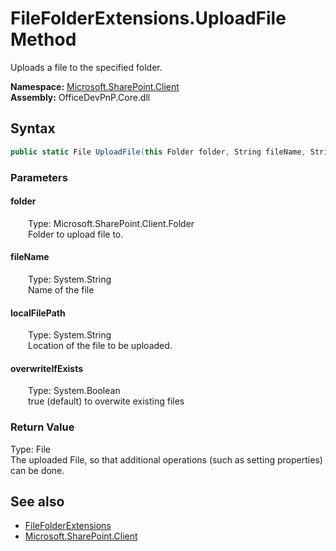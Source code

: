 # FileFolderExtensions.UploadFile Method  
 Uploads a file to the specified folder.   

**Namespace:** [Microsoft.SharePoint.Client](Microsoft.SharePoint.Client.md)  
**Assembly:** OfficeDevPnP.Core.dll  
## Syntax
```C#
public static File UploadFile(this Folder folder, String fileName, String localFilePath, Boolean overwriteIfExists)
```
### Parameters
#### folder  
&emsp;&emsp;Type: Microsoft.SharePoint.Client.Folder  
&emsp;&emsp;Folder to upload file to.  

  

#### fileName  
&emsp;&emsp;Type: System.String  
&emsp;&emsp;Name of the file  

  

#### localFilePath  
&emsp;&emsp;Type: System.String  
&emsp;&emsp;Location of the file to be uploaded.  

  

#### overwriteIfExists  
&emsp;&emsp;Type: System.Boolean  
&emsp;&emsp;true (default) to overwite existing files  

  

### Return Value
Type: File  
The uploaded File, so that additional operations (such as setting properties) can be done.  


## See also
- [FileFolderExtensions](Microsoft.SharePoint.Client.FileFolderExtensions.md) 
- [Microsoft.SharePoint.Client](Microsoft.SharePoint.Client.md) 
